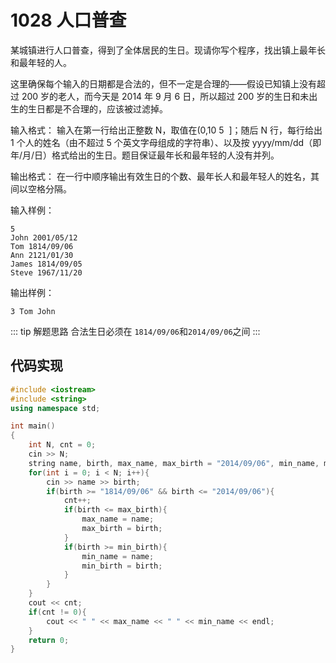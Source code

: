 # 1028 人口普查
某城镇进行人口普查，得到了全体居民的生日。现请你写个程序，找出镇上最年长和最年轻的人。

这里确保每个输入的日期都是合法的，但不一定是合理的——假设已知镇上没有超过 200 岁的老人，而今天是 2014 年 9 月 6 日，所以超过 200 岁的生日和未出生的生日都是不合理的，应该被过滤掉。

输入格式：
输入在第一行给出正整数 N，取值在(0,10
​5
​​ ]；随后 N 行，每行给出 1 个人的姓名（由不超过 5 个英文字母组成的字符串）、以及按 yyyy/mm/dd（即年/月/日）格式给出的生日。题目保证最年长和最年轻的人没有并列。

输出格式：
在一行中顺序输出有效生日的个数、最年长人和最年轻人的姓名，其间以空格分隔。

输入样例：
```
5
John 2001/05/12
Tom 1814/09/06
Ann 2121/01/30
James 1814/09/05
Steve 1967/11/20
```
输出样例：
```
3 Tom John
```

::: tip 解题思路
合法生日必须在 `1814/09/06`和`2014/09/06`之间
:::

## 代码实现
```cpp
#include <iostream>
#include <string>
using namespace std;

int main()
{
    int N, cnt = 0;
    cin >> N;
    string name, birth, max_name, max_birth = "2014/09/06", min_name, min_birth = "1814/09/06";
    for(int i = 0; i < N; i++){
        cin >> name >> birth;
        if(birth >= "1814/09/06" && birth <= "2014/09/06"){
            cnt++;
            if(birth <= max_birth){
                max_name = name;
                max_birth = birth;
            }
            if(birth >= min_birth){
                min_name = name;
                min_birth = birth;
            }
        }
    }
    cout << cnt;
    if(cnt != 0){
        cout << " " << max_name << " " << min_name << endl;
    }
    return 0;
}
```